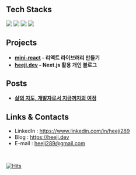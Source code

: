 ## Tech Stacks

<p>
<img src="https://img.shields.io/badge/Javascript-ffb13b?style=flat-square&logo=javascript&logoColor=white"/>
<img src="https://shields.io/badge/TypeScript-3178C6?logo=TypeScript&logoColor=FFF&style=flat-square"/>
<img src="https://img.shields.io/badge/-ReactJs-61DAFB?logo=react&logoColor=white&style=flat-square"/>
<img src="https://img.shields.io/badge/next.js-000000?style=flat-square&logo=nextdotjs&logoColor=white"/>
</p>


## Projects

- **[mini-react](https://github.com/heeji289/mini-react) - 리액트 라이브러리 만들기**
- **[heeji.dev](https://github.com/heeji289/heeji.dev) - Next.js 활용 개인 블로그**

## Posts

- **[삶의 지도, 개발자로서 지금까지의 여정](https://heeji.dev/posts/2024-09-16-life-map)**



## Links & Contacts

- LinkedIn : https://www.linkedin.com/in/heeji289
- Blog : https://heeji.dev
- E-mail : heeji289@gmail.com

<br>

[![Hits](https://hits.seeyoufarm.com/api/count/incr/badge.svg?url=https%3A%2F%2Fgithub.com%2Fheeji289&count_bg=%233D99C8&title_bg=%23150101&icon=github.svg&icon_color=%23E7E7E7&title=GitHub&edge_flat=false)](https://hits.seeyoufarm.com)
